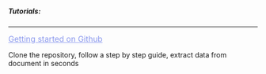 <h5 className="h5-title">Tutorials:</h5>

---
<a href="https://github.com/veryfi/veryfi-android" target="_blank" style="color: #8B99EE; font-size: 16px;">Getting started on Github</a>

<p className="p-text">Clone the repository, follow a step by step guide, extract data from document in seconds</p>

